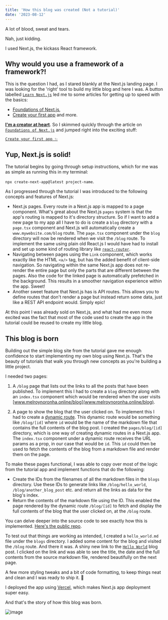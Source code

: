 ```yaml
---
title: 'How this blog was created (Not a tutorial)'
date: '2023-08-12'
---
```


A lot of blood, sweat and tears.

Nah, just kidding.

I used Next.js, the kickass React framework.

## Why would you use a framework of a framework?!
This is the question I had, as I stared blankly at the Next.js landing page. I was looking for the 'right' tool to build my little blog and here I was.
A button labelled [`Learn Next.js`](https://nextjs.org/learn/foundations/about-nextjs?utm_source=next-site&utm_medium=homepage-cta&utm_campaign=home) led me to some articles for getting up to speed with the basics:
 - [Foundations of Next.js](https://nextjs.org/learn/foundations/about-nextjs),
 - [Create your first app](https://nextjs.org/learn/basics/create-nextjs-app)
 and more.

[**I'm a creator at heart**](https://www.melroynoronha.online/).
So I skimmed quickly through the article on [`Foundations of Next.js`](https://nextjs.org/learn/foundations/about-nextjs) and jumped right into the exciting stuff:

[`Create your first app ✨`](https://nextjs.org/learn/basics/create-nextjs-app)

## Yup, Next.js is solid!
The tutorial begins by going through setup instructions, which for me was as simple as running this in my terminal:

`npx create-next-app@latest project-name`.

As I progressed through the tutorial I was introduced to the following concepts and features of Next.js:
- Next.js pages. Every route in a Next.js app is mapped to a page component. What's great about the Next.js `pages` system is that the app's routing is mapped to it's directory structure. So if I want to add a new page to my app all I have to do is create a `blog` directory with a `page.tsx` component and Next.js will automatically create a `www.mywebsite.com/blog` route. The `page.tsx` component under the `blog` directory will now be rendered when we visit the `/blog` route. To implement the same using plain old React.js I would have had to install and set up some kind of routing library like [`react-router`](https://reactrouter.com/en/main).
- Navigating between pages using the `Link` component, which works exactly like the HTML `<a/>` tag, but has the added benefit of client-side navigation. So navigating within the same Next.js app does not re-render the entire page but only the parts that are different between the pages.
Also the code for the linked page is automatically prefetched in the background. This results in a smoother navigation experience within the app. Sweet!
- Another sweet feature that Next.js has is API routes. This allows you to define routes that don't render a page but instead return some data, just like a REST API endpoint would. Simply epic!

At this point I was already sold on Next.js, and what had me even more excited was the fact that most of the code used to create the app in the tutorial could be reused to create my little blog.

## This blog is born
Building out the simple blog site from the tutorial gave me enough confidence to start implementing my own blog using Next.js. That's the beauty of tutorials that walk you through new concepts as you're building a little project.

I needed two pages:
1. A `/blog` page that lists out the links to all the posts that have been published.
To implement this I had to create a `blog` directory along with an `index.tsx` component which would be rendered when the user visits [www.melroynoronha.online/blog](www.melroynoronha.online/blog).

2. A page to show the blog that the user clicked on.
To implement this I had to create a [dynamic route](https://nextjs.org/docs/pages/building-your-application/routing/dynamic-routes). This dynamic route would be something like `/blog/[id]` where `id` would be the name of the markdown file that contains the full contents of the blog post. I created the `pages/blog/[id]` directory, which is one way of creating dynamic routes in a Next.js app. The `index.tsx` component under a dynamic route receives the URL params as a prop, in our case that would be `id`. This `id` could then be used to fetch the contents of the blog from a markdown file and render them on the page.

To make these pages functional, I was able to copy over most of the logic from the tutorial app and implement functions that do the following:
- Create the IDs from the filenames of all the markdown files in the `blogs` directory. Use these IDs to generate links like `/blog/hello_world`, `/blog/another_blog_post` etc. and return all the links as data for the blog's index.
- Return the contents of the markdown file using the ID. This enabled the page rendered by the dynamic route `/blog/[id]` to fetch and display the full contents of the blog that the user clicked on, at the `/blog` route.

You can delve deeper into the source code to see exactly how this is implemented. [Here's the public repo](https://github.com/MelroyNoronha/my-website/).

To test out that things are working as intended, I created a `hello_world.md` file under the `blogs` directory. I added some content for the blog and visited the `/blog` route. And there it was. A shiny new link to the [`Hello World`](https://www.melroynoronha.online/blog/hello_world) blog post. I clicked on the link and was able to see the title, the date and the full contents from the source markdown file, rendered beautifully on the next page.

A few more styling tweaks and a bit of code formatting, to keep things neat and clean and I was ready to ship it. 🚀

I deployed the app using [Vercel](https://vercel.com/), which makes Next.js app deployment super easy.

And that's the story of how this blog was born.

<img alt="image" src="https://github.com/MelroyNoronha/my-website/assets/16273203/373892d9-7b48-4b21-9728-deb7cd4567d6">

